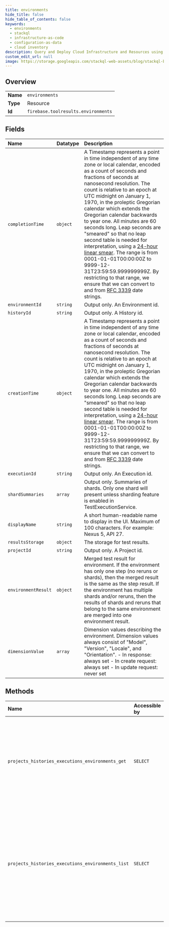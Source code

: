 ```yaml
---
title: environments
hide_title: false
hide_table_of_contents: false
keywords:
  - environments
  - stackql
  - infrastructure-as-code
  - configuration-as-data
  - cloud inventory
description: Query and Deploy Cloud Infrastructure and Resources using SQL
custom_edit_url: null
image: https://storage.googleapis.com/stackql-web-assets/blog/stackql-blog-post-featured-image.png
---
```

  
    

## Overview
<table><tbody>
<tr><td><b>Name</b></td><td><code>environments</code></td></tr>
<tr><td><b>Type</b></td><td>Resource</td></tr>
<tr><td><b>Id</b></td><td><code>firebase.toolresults.environments</code></td></tr>
</tbody></table>

## Fields
| Name | Datatype | Description |
|:-----|:---------|:------------|
| `completionTime` | `object` | A Timestamp represents a point in time independent of any time zone or local calendar, encoded as a count of seconds and fractions of seconds at nanosecond resolution. The count is relative to an epoch at UTC midnight on January 1, 1970, in the proleptic Gregorian calendar which extends the Gregorian calendar backwards to year one. All minutes are 60 seconds long. Leap seconds are "smeared" so that no leap second table is needed for interpretation, using a [24-hour linear smear](https://developers.google.com/time/smear). The range is from 0001-01-01T00:00:00Z to 9999-12-31T23:59:59.999999999Z. By restricting to that range, we ensure that we can convert to and from [RFC 3339](https://www.ietf.org/rfc/rfc3339.txt) date strings. |
| `environmentId` | `string` | Output only. An Environment id. |
| `historyId` | `string` | Output only. A History id. |
| `creationTime` | `object` | A Timestamp represents a point in time independent of any time zone or local calendar, encoded as a count of seconds and fractions of seconds at nanosecond resolution. The count is relative to an epoch at UTC midnight on January 1, 1970, in the proleptic Gregorian calendar which extends the Gregorian calendar backwards to year one. All minutes are 60 seconds long. Leap seconds are "smeared" so that no leap second table is needed for interpretation, using a [24-hour linear smear](https://developers.google.com/time/smear). The range is from 0001-01-01T00:00:00Z to 9999-12-31T23:59:59.999999999Z. By restricting to that range, we ensure that we can convert to and from [RFC 3339](https://www.ietf.org/rfc/rfc3339.txt) date strings. |
| `executionId` | `string` | Output only. An Execution id. |
| `shardSummaries` | `array` | Output only. Summaries of shards. Only one shard will present unless sharding feature is enabled in TestExecutionService. |
| `displayName` | `string` | A short human-readable name to display in the UI. Maximum of 100 characters. For example: Nexus 5, API 27. |
| `resultsStorage` | `object` | The storage for test results. |
| `projectId` | `string` | Output only. A Project id. |
| `environmentResult` | `object` | Merged test result for environment. If the environment has only one step (no reruns or shards), then the merged result is the same as the step result. If the environment has multiple shards and/or reruns, then the results of shards and reruns that belong to the same environment are merged into one environment result. |
| `dimensionValue` | `array` | Dimension values describing the environment. Dimension values always consist of "Model", "Version", "Locale", and "Orientation". - In response: always set - In create request: always set - In update request: never set |
## Methods
| Name | Accessible by | Required Params | Description |
|:-----|:--------------|:----------------|:------------|
| `projects_histories_executions_environments_get` | `SELECT` | `environmentId, executionId, historyId, projectId` | Gets an Environment. May return any of the following canonical error codes: - PERMISSION_DENIED - if the user is not authorized to read project - INVALID_ARGUMENT - if the request is malformed - NOT_FOUND - if the Environment does not exist |
| `projects_histories_executions_environments_list` | `SELECT` | `executionId, historyId, projectId` | Lists Environments for a given Execution. The Environments are sorted by display name. May return any of the following canonical error codes: - PERMISSION_DENIED - if the user is not authorized to read project - INVALID_ARGUMENT - if the request is malformed - NOT_FOUND - if the containing Execution does not exist |
